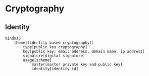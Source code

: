 # Cryptography

## Identity

```mermaid
mindmap
    theme((identity based cryptography))
        type[public key cryptography]
        key[public key: email address, domain name, ip address]
        signature[digital signature]
        usage[scheme]
            master[master private key and public key]
            identity[identity id]
```            
